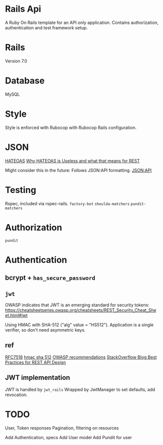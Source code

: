 # Rails Api
A Ruby On Rails template for an API only application.   Contains authorization,
authentication and test framework setup.

# Rails
Version 7.0

# Database
MySQL

# Style
Style is enforced with Rubocop with Rubocop Rails configuration.

# JSON
[HATEOAS](https://en.wikipedia.org/wiki/HATEOAS)
[Why HATEOAS is Useless and what that means for REST](https://medium.com/@andreasreiser94/why-hateoas-is-useless-and-what-that-means-for-rest-a65194471bc8)

Might consider this in the future:
Follows JSON:API formatting.
[JSON:API](https://jsonapi.org/)


# Testing
Rspec, included via rspec-rails.
`factory-bot`
`shoulda-matchers`
`pundit-matchers`

# Authorization
`pundit`

# Authentication
## bcrypt + `has_secure_password`
## `jwt`
OWASP indicates that JWT is an emerging standard for security tokens:
    https://cheatsheetseries.owasp.org/cheatsheets/REST_Security_Cheat_Sheet.html#jwt

Using HMAC with SHA-512 ("alg" value = "HS512").
Application is a single verifier, so don't need asymmetric keys.

## ref
[RFC7518](https://www.rfc-editor.org/rfc/rfc7518#section-3.1)
[hmac sha 512](https://security.stackexchange.com/a/96176/242497)
[OWASP recommendations](https://cheatsheetseries.owasp.org/cheatsheets/JSON_Web_Token_for_Java_Cheat_Sheet.html)
[StackOverflow Blog Best Practices for REST API Design](https://stackoverflow.blog/2020/03/02/best-practices-for-rest-api-design/)

## JWT implementation
JWT is handled by `jwt_rails`
Wrapped by JwtManager to set defaults, add revocation.


# TODO
User, Token responses
Pagination, filtering on resources

Add Authentication, specs
Add User model
Add Pundit for user
